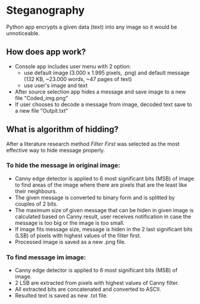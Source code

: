 # Steganography
Python app encrypts a given data (text) into any image so it would be unnoticeable.

## How does app work?
* Console app includes user menu with 2 option: 
   - use default image (3.000 x 1.995 pixels, .png) and default message (132 KB,  ~23.000 words, ~47 pages of text)
   - use user's image and text
* After source selection app hides a message and save image to a new file "Coded_img.png"
* If user chooses to decode a message from image, decoded text save to a new file "Outpit.txt"

## What is algorithm of hidding?
After a literature research method _Filter First_ was selected as the most effective way to hide message properly.
### To hide the message in original image:
* Canny edge detector is applied to 6 most significant bits (MSB) of image to find areas of the image where there are pixels that are the least like their neighbours. 
* The given message is converted to binary form and is splitted by couples of 2 bits. 
* The maximum size of given message that can be hiden in given image is calculated based on Canny result, user receives notification in case the message is too big or the image is too small.
* If image fits message size, message is hiden in the 2 last significant bits (LSB) of pixels with highest values of the filter first.
* Processed image is saved as a new .png file.

### To find message im image:
* Canny edge detector is applied to 6 most significant bits (MSB) of image.
* 2 LSB are extracted from pixels with highest values of Canny filter.
* All extracted bits are concatenated and converted to ASCII.
* Resulted text is saved as new .txt file. 

